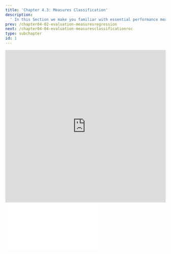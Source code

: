 ```yaml
---
title: 'Chapter 4.3: Measures Classification'
description:
  ' In this Section we make you familiar with essential performance measures for classification. A classifier predicts either class labels or class probabilities. Hence, its performance can be evaluated based on these two notions. We show you some performance measures for classification, including misclassification error rate (MCE), accuracy (ACC) and Brier score (BS). Additionally you will see the confusion matrix and learn about costs.'
prev: /chapter04-02-evaluation-measuresregression
next: /chapter04-04-evaluation-measuresclassificationroc
type: subchapter
id: 1
---
```


<exercise id="1" title="Video Lecture">

<iframe width="100%" height="480" src="https://www.youtube.com/embed/bHwUwrbCHEU" frameborder="0" allow="accelerometer; autoplay; encrypted-media; gyroscope; picture-in-picture" allowfullscreen></iframe>

</exercise>

<exercise id="2" title="Slides">

<object data="pdfs/4/slides-evaluation-measures-classification.pdf" type="application/pdf" style="width:100%;height:480px">
    <embed src="pdfs/4/slides-evaluation-measures-classification.pdf" type="application/pdf" />
</object>

</exercise>
